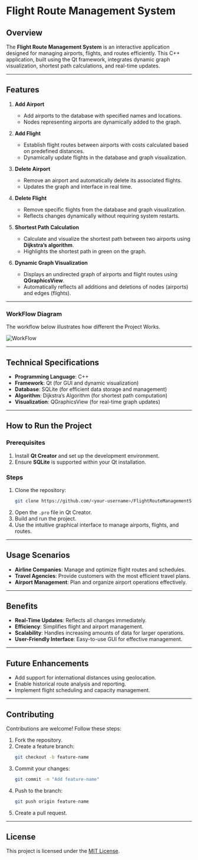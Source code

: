 # **Flight Route Management System**  

## **Overview**  
The **Flight Route Management System** is an interactive application designed for managing airports, flights, and routes efficiently. This C++ application, built using the Qt framework, integrates dynamic graph visualization, shortest path calculations, and real-time updates.  

---

## **Features**  

1. **Add Airport**  
   - Add airports to the database with specified names and locations.  
   - Nodes representing airports are dynamically added to the graph.  

2. **Add Flight**  
   - Establish flight routes between airports with costs calculated based on predefined distances.  
   - Dynamically update flights in the database and graph visualization.  

3. **Delete Airport**  
   - Remove an airport and automatically delete its associated flights.  
   - Updates the graph and interface in real time.  

4. **Delete Flight**  
   - Remove specific flights from the database and graph visualization.  
   - Reflects changes dynamically without requiring system restarts.  

5. **Shortest Path Calculation**  
   - Calculate and visualize the shortest path between two airports using **Dijkstra’s algorithm**.  
   - Highlights the shortest path in green on the graph.  

6. **Dynamic Graph Visualization**  
   - Displays an undirected graph of airports and flight routes using **QGraphicsView**.  
   - Automatically reflects all additions and deletions of nodes (airports) and edges (flights).  

---

### WorkFlow Diagram
The workflow below illustrates how different the Project Works.

![WorkFlow]()


---

## **Technical Specifications**  

- **Programming Language**: C++  
- **Framework**: Qt (for GUI and dynamic visualization)  
- **Database**: SQLite (for efficient data storage and management)  
- **Algorithm**: Dijkstra’s Algorithm (for shortest path computation)  
- **Visualization**: QGraphicsView (for real-time graph updates)  

---

## **How to Run the Project**  

### **Prerequisites**  
1. Install **Qt Creator** and set up the development environment.  
2. Ensure **SQLite** is supported within your Qt installation.  

### **Steps**  
1. Clone the repository:  
   ```bash  
   git clone https://github.com/<your-username>/FlightRouteManagementSystem.git  
   ```  
2. Open the `.pro` file in Qt Creator.  
3. Build and run the project.  
4. Use the intuitive graphical interface to manage airports, flights, and routes.  

---

## **Usage Scenarios**  

- **Airline Companies**: Manage and optimize flight routes and schedules.  
- **Travel Agencies**: Provide customers with the most efficient travel plans.  
- **Airport Management**: Plan and organize airport operations effectively.  

---

## **Benefits**  

- **Real-Time Updates**: Reflects all changes immediately.  
- **Efficiency**: Simplifies flight and airport management.  
- **Scalability**: Handles increasing amounts of data for larger operations.  
- **User-Friendly Interface**: Easy-to-use GUI for effective management.  

---

## **Future Enhancements**  

- Add support for international distances using geolocation.  
- Enable historical route analysis and reporting.  
- Implement flight scheduling and capacity management.  

---

## **Contributing**  

Contributions are welcome! Follow these steps:  

1. Fork the repository.  
2. Create a feature branch:  
   ```bash  
   git checkout -b feature-name  
   ```  
3. Commit your changes:  
   ```bash  
   git commit -m "Add feature-name"  
   ```  
4. Push to the branch:  
   ```bash  
   git push origin feature-name  
   ```  
5. Create a pull request.  

---

## **License**  

This project is licensed under the [MIT License](LICENSE).  
